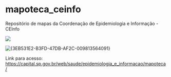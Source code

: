 # mapoteca_ceinfo
Repositório de mapas da Coordenação de Epidemiologia e Informação - CEInfo


<img src="https://capital.sp.gov.br/documents/d/saude/banner-565-x-235-jpg_-2">



![{3EB531E2-B3FD-47DB-AF2C-009813564091}](https://github.com/user-attachments/assets/fb74ad10-d5e7-4755-a998-d0bbef0f8db4)


Link para acesso: https://capital.sp.gov.br/web/saude/epidemiologia_e_informacao/mapoteca/



